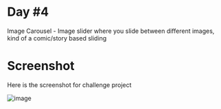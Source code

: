 # Day #4 

Image Carousel - Image slider where you slide between different images, kind of a comic/story based sliding

# Screenshot
Here is the screenshot for challenge project

![image](https://github.com/user-attachments/assets/7307b991-d366-41dd-a5a2-a402e06eaa80)
